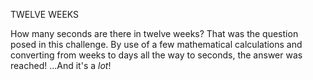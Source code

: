 TWELVE WEEKS

How many seconds are there in twelve weeks? That was the question posed in this challenge.
By use of a few mathematical calculations and converting from weeks to days all the way to
seconds, the answer was reached! ...And it's a *lot*!
